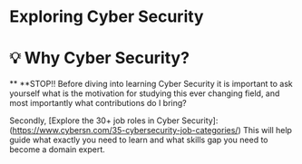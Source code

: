 # Exploring Cyber Security
# :bulb: Why Cyber Security?
** **STOP!! Before diving into learning Cyber Security it is important to ask yourself what is the motivation for studying this ever changing field, and most importantly what contributions do I bring?

Secondly, [Explore the 30+ job roles in Cyber Security]: (https://www.cybersn.com/35-cybersecurity-job-categories/) This will help guide what exactly you need to learn and what skills gap you need to become a domain expert. 
